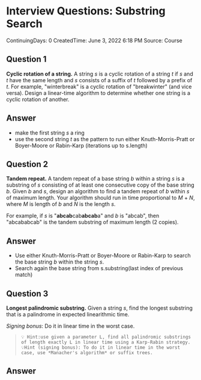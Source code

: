 # Interview Questions: Substring Search

ContinuingDays: 0
CreatedTime: June 3, 2022 6:18 PM
Source: Course

## **Question 1**

**Cyclic rotation of a string.** A string *s* is a cyclic rotation of a string *t* if *s* and *t* have the same length and *s* consists of a suffix of *t* followed by a prefix of *t*. For example, "winterbreak" is a cyclic rotation of "breakwinter" (and vice versa). Design a linear-time algorithm to determine whether one string is a cyclic rotation of another.

## Answer

- make the first string *s* a ring
- use the second string *t* as the pattern to run either Knuth-Morris-Pratt or Boyer-Moore or Rabin-Karp (iterations up to s.length)

## ****Question 2****

**Tandem repeat.** A tandem repeat of a base string *b* within a string *s* is a substring of *s* consisting of at least one consecutive copy of the base string *b*. Given *b* and *s*, design an algorithm to find a tandem repeat of *b* within *s* of maximum length. Your algorithm should run in time proportional to *M* + *N*, where *M* is length of *b* and *N* is the length *s*.

For example, if *s* is "**abcab**cab**abcab**a" and *b* is "abcab", then "abcababcab" is the tandem substring of maximum length (2 copies).

## Answer

- Use either Knuth-Morris-Pratt or Boyer-Moore or Rabin-Karp to search the base string *b* within the string *s*.
- Search again the base string from s.substring(last index of previous match)

## ****Question 3****

**Longest palindromic substring.** Given a string *s*, find the longest substring that is a palindrome in expected linearithmic time.

*Signing bonus*: Do it in linear time in the worst case.


>```💡 Hint:use given a parameter L, find all palindromic substrings of length exactly L in linear time using a Karp-Rabin strategy.```     
>```💡Hint (signing bonus): To do it in linear time in the worst case, use *Manacher's algorithm* or suffix trees.```


## Answer

